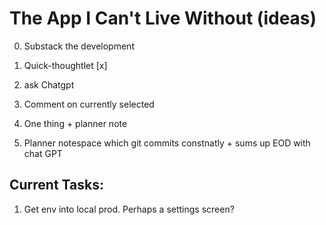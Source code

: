 # The App I Can't Live Without (ideas)

0. Substack the development

1. Quick-thoughtlet [x]
2. ask Chatgpt
3. Comment on currently selected
4. One thing + planner note
5. Planner notespace which git commits constnatly + sums up EOD with chat GPT

## Current Tasks:

1. Get env into local prod. Perhaps a settings screen? 